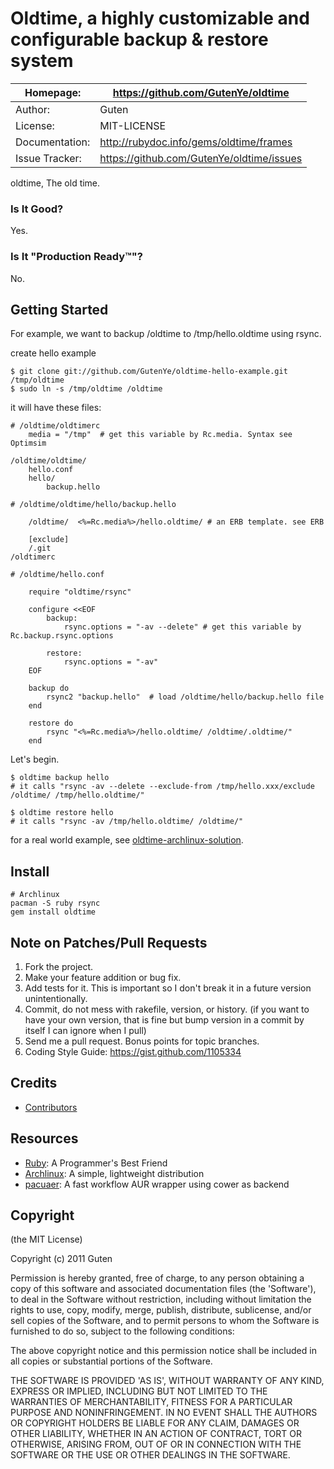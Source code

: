 Oldtime, a highly customizable and configurable backup & restore system
=================================================================

| Homepage:      |  https://github.com/GutenYe/oldtime       |
|----------------|-------------------------------------------|
| Author:	       | Guten                                     |
| License:       | MIT-LICENSE                               |
| Documentation: | http://rubydoc.info/gems/oldtime/frames   |
| Issue Tracker: | https://github.com/GutenYe/oldtime/issues |

oldtime, The old time.

### Is It Good?

Yes.

### Is It "Production Ready™"?

No.

Getting Started
--------------

For example, we want to backup /oldtime to /tmp/hello.oldtime using rsync.

create hello example

	$ git clone git://github.com/GutenYe/oldtime-hello-example.git  /tmp/oldtime
	$ sudo ln -s /tmp/oldtime /oldtime

it will have these files:

	# /oldtime/oldtimerc
		media = "/tmp"  # get this variable by Rc.media. Syntax see Optimsim

	/oldtime/oldtime/
		hello.conf
		hello/
			backup.hello

	# /oldtime/oldtime/hello/backup.hello

		/oldtime/  <%=Rc.media%>/hello.oldtime/ # an ERB template. see ERB

		[exclude]
		/.git
    /oldtimerc

	# /oldtime/hello.conf

		require "oldtime/rsync"
		
		configure <<EOF
			backup:
				rsync.options = "-av --delete" # get this variable by Rc.backup.rsync.options
			
			restore:
				rsync.options = "-av"
		EOF

		backup do
			rsync2 "backup.hello"  # load /oldtime/hello/backup.hello file
		end

		restore do
			rsync "<%=Rc.media%>/hello.oldtime/ /oldtime/.oldtime/"
		end

Let's begin.

	$ oldtime backup hello
	# it calls "rsync -av --delete --exclude-from /tmp/hello.xxx/exclude /oldtime/ /tmp/hello.oldtime/"

	$ oldtime restore hello
	# it calls "rsync -av /tmp/hello.oldtime/ /oldtime/"

for a real world example, see [oldtime-archlinux-solution](https://github.com/GutenYe/oldtime-archlinux-solution).

Install
-------

	# Archlinux
	pacman -S ruby rsync
	gem install oldtime

Note on Patches/Pull Requests
-----------------------------

1. Fork the project.
2. Make your feature addition or bug fix.
3. Add tests for it. This is important so I don't break it in a future version unintentionally.
4. Commit, do not mess with rakefile, version, or history. (if you want to have your own version, that is fine but bump version in a commit by itself I can ignore when I pull)
5. Send me a pull request. Bonus points for topic branches.
6. Coding Style Guide: https://gist.github.com/1105334

Credits
--------

* [Contributors](https://github.com/GutenYe/oldtime/contributors)

Resources
---------

* [Ruby](http://www.ruby-lang.org/en): A Programmer's Best Friend
* [Archlinux](http://www.archlinux.org): A simple, lightweight distribution
* [pacuaer](https://github.com/Spyhawk/pacaur): A fast workflow AUR wrapper using cower as backend

Copyright
---------

(the MIT License)

Copyright (c) 2011 Guten

Permission is hereby granted, free of charge, to any person obtaining a copy of this software and associated documentation files (the 'Software'), to deal in the Software without restriction, including without limitation the rights to use, copy, modify, merge, publish, distribute, sublicense, and/or sell copies of the Software, and to permit persons to whom the Software is furnished to do so, subject to the following conditions:

The above copyright notice and this permission notice shall be included in all copies or substantial portions of the Software.

THE SOFTWARE IS PROVIDED 'AS IS', WITHOUT WARRANTY OF ANY KIND, EXPRESS OR IMPLIED, INCLUDING BUT NOT LIMITED TO THE WARRANTIES OF MERCHANTABILITY, FITNESS FOR A PARTICULAR PURPOSE AND NONINFRINGEMENT.  IN NO EVENT SHALL THE AUTHORS OR COPYRIGHT HOLDERS BE LIABLE FOR ANY CLAIM, DAMAGES OR OTHER LIABILITY, WHETHER IN AN ACTION OF CONTRACT, TORT OR OTHERWISE, ARISING FROM, OUT OF OR IN CONNECTION WITH THE SOFTWARE OR THE USE OR OTHER DEALINGS IN THE SOFTWARE.
